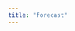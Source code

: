 ```yaml
---
title: "forecast"
---
```


<style>
div.main-container {
    max-width: none;
}
body{
    padding-bottom: 0px;
}
.title{
    display: none;
}

.main-content{
    /* padding-top: 45px; */
    height: 100%
}
.alert {
  font-size: 15px;
}
</style>


<div id="forecastViz_row" class="row">
    <!-- the div passed to predtimechart initialize(), which populates all DOM elements -->
</div>
<script type = "module">
import App from 'https://cdn.jsdelivr.net/gh/reichlab/predtimechart@2.0.9/dist/predtimechart.bundle.js';

const covid19ForecastsVizTestOptions = {
    "available_as_ofs": {
        "week_ahead_incident_deaths": ["2022-01-22", "2022-01-29"],
        "day_ahead_incident_hospitalizations": ["2022-01-22", "2022-01-29"]
    },
    "current_date": "2022-01-29",
    "disclaimer": "Most forecasts have failed to reliably predict rapid changes in the trends of reported cases and hospitalizations. Due to this limitation, they should not be relied upon for decisions about the possibility or timing of rapid changes in trends.",
    "initial_as_of": "2022-01-29",
    "initial_checked_models": ["COVIDhub-baseline", "COVIDhub-ensemble"],
    "initial_interval": "95%",
    "initial_target_var": "week_ahead_incident_deaths",
    "initial_task_ids": {"scenario_id": "1", "location": "48"},
    "initial_xaxis_range": null,
    "initial_yaxis_range": null,
    "intervals": ["0%", "50%", "95%"],
    "models": ["COVIDhub-ensemble", "COVIDhub-baseline", "Empty-model"],
    "target_variables": [
        {
            "value": "week_ahead_incident_deaths",
            "text": "week ahead incident deaths",
            "plot_text": "week ahead incident deaths"
        },
        {
            "value": "day_ahead_incident_hospitalizations",
            "text": "day ahead incident hospitalizations",
            "plot_text": "day ahead incident hospitalizations"
        }],
    "task_ids": {
        "scenario_id": [{"value": "1", "text": "scenario 1"}, {"value": "2", "text": "scenario 2"}],
        "location": [{"value": "48", "text": "Texas"}, {"value": "US", "text": "US"}]
    },
};

// a simple fetchData() that hard-codes truth and forecast data for two reference_dates
function _fetchData(isForecast, targetKey, taskIDs, referenceDate) {
    console.debug('_fetchData():', isForecast, targetKey, taskIDs, referenceDate);
    const isForecastToRefDateToData = {
        true: {
            // https://zoltardata.com/api/project/316/viz-data/?is_forecast=true&target_key=week_ahead_incident_deaths&unit_abbrev=48&reference_date=2022-01-22 :
            '2022-01-22': {
                "COVIDhub-baseline": {
                    "target_end_date": ["2022-01-29", "2022-02-05"],
                    "q0.025": [349.675, 210.819212192122],
                    "q0.25": [855.75, 766.364243642436],
                    "q0.5": [971, 971],
                    "q0.75": [1086.25, 1175.66223912239],
                    "q0.975": [1592.325, 1732.05851683517]
                },
                "COVIDhub-ensemble": {
                    "target_end_date": ["2022-01-29", "2022-02-05"],
                    "q0.025": [737, 774],
                    "q0.25": [898, 993],
                    "q0.5": [1026, 1181],
                    "q0.75": [1158, 1354],
                    "q0.975": [1455, 1826]
                }
            },

            // https://zoltardata.com/api/project/316/viz-data/?is_forecast=true&target_key=week_ahead_incident_deaths&unit_abbrev=48&reference_date=2022-01-29 :
            '2022-01-29': {
                "COVIDhub-baseline": {
                    "target_end_date": ["2022-02-05", "2022-02-12"],
                    "q0.025": [590.675, 446.981771067711],
                    "q0.25": [1089.25, 1003.57023320233],
                    "q0.5": [1212, 1212],
                    "q0.75": [1334.75, 1421.13823138231],
                    "q0.975": [1833.325, 1973.59632346323]
                },
                "COVIDhub-ensemble": {
                    "target_end_date": ["2022-02-05", "2022-02-12"],
                    "q0.025": [738, 801],
                    "q0.25": [1111, 1152],
                    "q0.5": [1198, 1321],
                    "q0.75": [1387, 1494],
                    "q0.975": [1727, 1944]
                }
            },
        },
        false: {
            // https://zoltardata.com/api/project/316/viz-data/?is_forecast=false&target_key=week_ahead_incident_deaths&unit_abbrev=48&reference_date=2022-01-22 :
            '2022-01-22': {
                "date": ["2021-12-18", "2021-12-25", "2022-01-01", "2022-01-08", "2022-01-15", "2022-01-22"],
                "y": [478.0, 266.0, 422.0, 717.0, 623.0, 971.0]
            },

            // https://zoltardata.com/api/project/316/viz-data/?is_forecast=false&target_key=week_ahead_incident_deaths&unit_abbrev=48&reference_date=2022-01-29 :
            '2022-01-29': {
                "date": ["2021-12-18", "2021-12-25", "2022-01-01", "2022-01-08", "2022-01-15", "2022-01-22", "2022-01-29"],
                "y": [478.0, 266.0, 422.0, 717.0, 623.0, 971.0, 1212.0]
            },
        }
    }

    // return data as a Promise<Response>
    const data = isForecastToRefDateToData[isForecast][referenceDate];
    if (data === undefined) {
        throw `no data found for inputs: isForecast=${isForecast}, referenceDate=${referenceDate}`
    }

    return new Promise((resolve, reject) => {
        resolve(new Response(JSON.stringify(data)));
    });
}

// componentDiv, _fetchData, isIndicateRedraw, options, _calcUemForecasts:
App.initialize('forecastViz_row', _fetchData, false, covid19ForecastsVizTestOptions, null);
</script>



